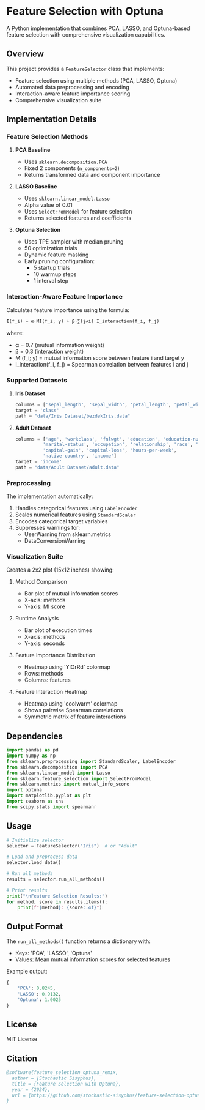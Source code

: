 # Feature Selection with Optuna

A Python implementation that combines PCA, LASSO, and Optuna-based feature selection with comprehensive visualization capabilities.

## Overview

This project provides a `FeatureSelector` class that implements:
- Feature selection using multiple methods (PCA, LASSO, Optuna)
- Automated data preprocessing and encoding
- Interaction-aware feature importance scoring
- Comprehensive visualization suite

## Implementation Details

### Feature Selection Methods

1. **PCA Baseline**
   - Uses `sklearn.decomposition.PCA`
   - Fixed 2 components (`n_components=2`)
   - Returns transformed data and component importance

2. **LASSO Baseline**
   - Uses `sklearn.linear_model.Lasso`
   - Alpha value of 0.01
   - Uses `SelectFromModel` for feature selection
   - Returns selected features and coefficients

3. **Optuna Selection**
   - Uses TPE sampler with median pruning
   - 50 optimization trials
   - Dynamic feature masking
   - Early pruning configuration:
     - 5 startup trials
     - 10 warmup steps
     - 1 interval step

### Interaction-Aware Feature Importance

Calculates feature importance using the formula:
```python
I(f_i) = α⋅MI(f_i; y) + β⋅∑(j≠i) I_interaction(f_i, f_j)
```
where:
- α = 0.7 (mutual information weight)
- β = 0.3 (interaction weight)
- MI(f_i; y) = mutual information score between feature i and target y
- I_interaction(f_i, f_j) = Spearman correlation between features i and j

### Supported Datasets

1. **Iris Dataset**
   ```python
   columns = ['sepal_length', 'sepal_width', 'petal_length', 'petal_width', 'class']
   target = 'class'
   path = "data/Iris Dataset/bezdekIris.data"
   ```

2. **Adult Dataset**
   ```python
   columns = ['age', 'workclass', 'fnlwgt', 'education', 'education-num', 
             'marital-status', 'occupation', 'relationship', 'race', 'sex',
             'capital-gain', 'capital-loss', 'hours-per-week', 
             'native-country', 'income']
   target = 'income'
   path = "data/Adult Dataset/adult.data"
   ```

### Preprocessing

The implementation automatically:
1. Handles categorical features using `LabelEncoder`
2. Scales numerical features using `StandardScaler`
3. Encodes categorical target variables
4. Suppresses warnings for:
   - UserWarning from sklearn.metrics
   - DataConversionWarning

### Visualization Suite

Creates a 2x2 plot (15x12 inches) showing:
1. Method Comparison
   - Bar plot of mutual information scores
   - X-axis: methods
   - Y-axis: MI score

2. Runtime Analysis
   - Bar plot of execution times
   - X-axis: methods
   - Y-axis: seconds

3. Feature Importance Distribution
   - Heatmap using 'YlOrRd' colormap
   - Rows: methods
   - Columns: features

4. Feature Interaction Heatmap
   - Heatmap using 'coolwarm' colormap
   - Shows pairwise Spearman correlations
   - Symmetric matrix of feature interactions

## Dependencies

```python
import pandas as pd
import numpy as np
from sklearn.preprocessing import StandardScaler, LabelEncoder
from sklearn.decomposition import PCA
from sklearn.linear_model import Lasso
from sklearn.feature_selection import SelectFromModel
from sklearn.metrics import mutual_info_score
import optuna
import matplotlib.pyplot as plt
import seaborn as sns
from scipy.stats import spearmanr
```

## Usage

```python
# Initialize selector
selector = FeatureSelector("Iris")  # or "Adult"

# Load and preprocess data
selector.load_data()

# Run all methods
results = selector.run_all_methods()

# Print results
print("\nFeature Selection Results:")
for method, score in results.items():
    print(f"{method}: {score:.4f}")
```

## Output Format

The `run_all_methods()` function returns a dictionary with:
- Keys: 'PCA', 'LASSO', 'Optuna'
- Values: Mean mutual information scores for selected features

Example output:
```python
{
    'PCA': 0.8245,
    'LASSO': 0.9132,
    'Optuna': 1.0025
}
```

## License

MIT License

## Citation

```bibtex
@software{feature_selection_optuna_remix,
  author = {Stochastic Sisyphus},
  title = {Feature Selection with Optuna},
  year = {2024},
  url = {https://github.com/stochastic-sisyphus/feature-selection-optuna-remix}
}
```
